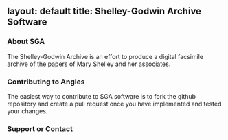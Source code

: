 layout: default
title: Shelley-Godwin Archive Software
---
### About SGA

The Shelley-Godwin Archive is an effort to produce a digital facsimile
archive of the papers of Mary Shelley and her associates.

### Contributing to Angles

The easiest way to contribute to SGA software is to fork the github
repository and create a pull request once you have implemented and
tested your changes.

### Support or Contact

